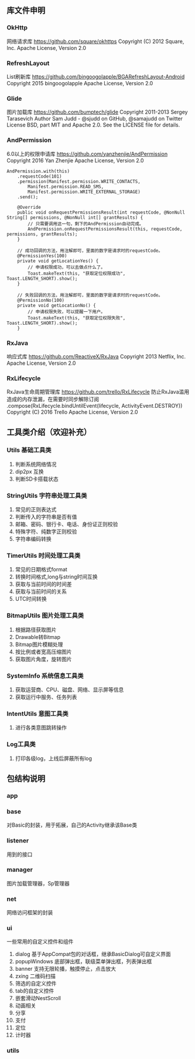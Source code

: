 ## 库文件申明
### OkHttp
网络请求库 https://github.com/square/okhttps
Copyright (C) 2012 Square, Inc.
Apache License, Version 2.0

### RefreshLayout
List刷新库 https://github.com/bingoogolapple/BGARefreshLayout-Android
Copyright 2015 bingoogolapple
Apache License, Version 2.0

### Glide
图片加载库 https://github.com/bumptech/glide
Copyright 2011-2013 Sergey Tarasevich
Author Sam Judd - @sjudd on GitHub, @samajudd on Twitter
License BSD, part MIT and Apache 2.0. See the LICENSE file for details.

### AndPermission
6.0以上的权限申请库 https://github.com/yanzhenjie/AndPermission
Copyright 2016 Yan Zhenjie
Apache License, Version 2.0

```
AndPermission.with(this)
    .requestCode(101)
    .permission(Manifest.permission.WRITE_CONTACTS,
        Manifest.permission.READ_SMS,
        Manifest.permission.WRITE_EXTERNAL_STORAGE)
    .send();

    @Override
    public void onRequestPermissionsResult(int requestCode, @NonNull String[] permissions, @NonNull int[] grantResults) {
        // 只需要调用这一句，剩下的AndPermission自动完成。
        AndPermission.onRequestPermissionsResult(this, requestCode, permissions, grantResults);
    }

    // 成功回调的方法，用注解即可，里面的数字是请求时的requestCode。
    @PermissionYes(100)
    private void getLocationYes() {
        // 申请权限成功，可以去做点什么了。
        Toast.makeText(this, "获取定位权限成功", Toast.LENGTH_SHORT).show();
    }

    // 失败回调的方法，用注解即可，里面的数字是请求时的requestCode。
    @PermissionNo(100)
    private void getLocationNo() {
        // 申请权限失败，可以提醒一下用户。
        Toast.makeText(this, "获取定位权限失败", Toast.LENGTH_SHORT).show();
    }
```

### RxJava
响应式库 https://github.com/ReactiveX/RxJava
Copyright 2013 Netflix, Inc.
Apache License, Version 2.0

### RxLifecycle
RxJava生命周期管理库 https://github.com/trello/RxLifecycle
防止RxJava滥用造成的内存泄漏，在需要时同步解除订阅
.compose(RxLifecycle.bindUntilEvent(lifecycle, ActivityEvent.DESTROY))
Copyright (C) 2016 Trello
Apache License, Version 2.0

## 工具类介绍（欢迎补充）
### Utils 基础工具类
1. 判断系统网络情况
2. dip2px 互换
3. 判断SD卡搭载状态

### StringUtils 字符串处理工具类
1. 常见的正则表达式
2. 判断传入的字符串是否有值
3. 邮箱、密码、银行卡、电话、身份证正则校验
4. 特殊字符、纯数字正则校验
5. 字符串编码转换

### TimerUtils 时间处理工具类
1. 常见的日期格式format
2. 转换时间格式,long与string时间互换
3. 获取与当前时间的时间差
4. 获取与当前时间的关系
5. UTC时间转换

### BitmapUtils 图片处理工具类
1. 根据路径获取图片
2. Drawable转Bitmap
3. Bitmap图片模糊处理
4. 按比例或者宽高压缩图片
5. 获取图片角度，旋转图片

### SystemInfo 系统信息工具类
1. 获取运营商、CPU、磁盘、网络、显示屏等信息
2. 获取运行中服务、任务列表

### IntentUtils 意图工具类
1. 进行各类意图跳转操作

### Log工具类
1. 打印各级log，上线后屏蔽所有log

## 包结构说明
### app

### base
对Basic的封装，用于拓展，自己的Activity继承该Base类

### listener
用到的接口

### manager
图片加载管理器，Sp管理器

### net
网络访问框架的封装

### ui
一些常用的自定义控件和组件
1. dialog 基于AppCompat包的对话框，继承BasicDialog可自定义界面
2. popupWindows 底部弹出框，联级菜单弹出框，列表弹出框
3. banner 支持无限轮播，触摸停止，点击放大
4. zxing 二维码扫描
5. 筛选的自定义控件
6. tab的自定义控件
7. 嵌套滑动NestScroll
8. 动画相关
9. 分享
10. 支付
11. 定位
12. 计时器

### utils

